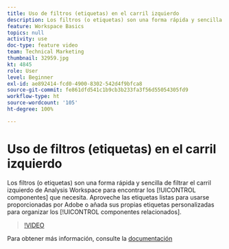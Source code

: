 ```yaml
---
title: Uso de filtros (etiquetas) en el carril izquierdo
description: Los filtros (o etiquetas) son una forma rápida y sencilla de filtrar el carril izquierdo de Analysis Workspace para encontrar los componentes que necesita. Aproveche las etiquetas listas para usarse proporcionadas por Adobe o añada sus propias etiquetas personalizadas para organizar los componentes relacionados.
feature: Workspace Basics
topics: null
activity: use
doc-type: feature video
team: Technical Marketing
thumbnail: 32959.jpg
kt: 4845
role: User
level: Beginner
exl-id: ae892414-fcd0-4900-8302-542d4f9bfca8
source-git-commit: fe861dfd541c1b9cb3b233fa3f56d55054305fd9
workflow-type: ht
source-wordcount: '105'
ht-degree: 100%

---
```


# Uso de filtros (etiquetas) en el carril izquierdo

Los filtros (o etiquetas) son una forma rápida y sencilla de filtrar el carril izquierdo de Analysis Workspace para encontrar los [!UICONTROL componentes] que necesita. Aproveche las etiquetas listas para usarse proporcionadas por Adobe o añada sus propias etiquetas personalizadas para organizar los [!UICONTROL componentes relacionados].

>[!VIDEO](https://video.tv.adobe.com/v/32959/?quality=12)

Para obtener más información, consulte la [documentación](https://experienceleague.adobe.com/docs/analytics/analyze/analysis-workspace/analysis-workspace-features.html?lang=es)
